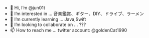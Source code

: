 - 👋 Hi, I’m @jun01t
- 👀 I’m interested in ... 音楽鑑賞、ギター、DIY、ドライブ、ラーメン
- 🌱 I’m currently learning ... Java,Swift
- 💞️ I’m looking to collaborate on ... ???
- 📫 How to reach me ... twitter account: @goldenCat1990

<!---
jun01t/jun01t is a ✨ special ✨ repository because its `README.md` (this file) appears on your GitHub profile.
You can click the Preview link to take a look at your changes.
--->
